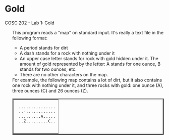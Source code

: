 # Gold
COSC 202 - Lab 1: Gold
<UL>
This program reads a "map" on standard input.  It's really a text file in
the following format:

<UL>
<LI> A period stands for dirt
<LI> A dash stands for a rock with nothing under it
<LI> An upper case letter stands for rock with gold hidden under it.  The amount
     of gold represented by the letter: A stands for one ounce, B stands for two ounces,
     etc.
<LI> There are no other characters on the map.
</UL>
For example, the following map contains a lot of dirt, but it also contains one rock with nothing under it, and
three rocks with gold: one ounce (A), three ounces (C) and 26 ounces (Z).
 <p><center><table border=3 cellpadding=3><td><pre>
 ...............
 ..-............
 .........A.....
 ..Z.........C..
 </pre></td></table></center><p>
